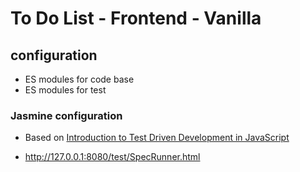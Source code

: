 # To Do List - Frontend - Vanilla

## configuration

- ES modules for code base
- ES modules for test

### Jasmine configuration

- Based on [Introduction to Test Driven Development in JavaScript](https://www.pluralsight.com/guides/introduction-to-test-driven-development-in-javascript)

- http://127.0.0.1:8080/test/SpecRunner.html